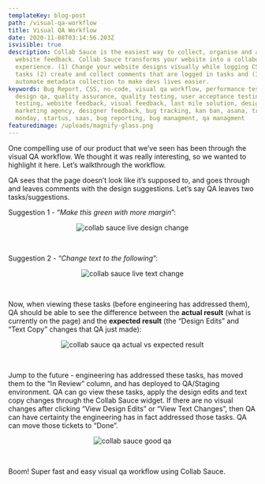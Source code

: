 ```yaml
---
templateKey: blog-post
path: /visual-qa-workflow
title: Visual QA Workflow
date: 2020-11-08T03:14:56.203Z
isvisible: true
description: Collab Sauce is the easiest way to collect, organise and act on
  website feedback. Collab Sauce transforms your website into a collaborative
  experience. (1) Change your website designs visually while logging CSS into
  tasks (2) create and collect comments that are logged in tasks and (3)
  automate metadata collection to make devs lives easier.
keywords: Bug Report, CSS, no-code, visual qa workflow, performance testing,
  design qa, quality assurance, quality testing, user acceptance testing, uat
  testing, website feedback, visual feedback, last mile solution, design agency,
  marketing agency, designer feedback, bug tracking, kan ban, asana, trello,
  monday, startus, saas, bug reporting, bug managment, qa managment
featuredimage: /uploads/magnify-glass.png
---
```

One compelling use of our product that we’ve seen has been through the visual QA workflow. We thought it was really interesting, so we wanted to highlight it here. Let’s walkthrough the workflow.

QA sees that the page doesn’t look like it’s supposed to, and goes through and leaves comments with the design suggestions. Let’s say QA leaves two tasks/suggestions.

Suggestion 1 - “*Make this green with more margin*”:

<center>

![collab sauce live design change](/uploads/collabsauce-live-design-change.gif "collab sauce live design change")

</center>

<br>

Suggestion 2 - “*Change text to the following*”:

<center>

![collab sauce live text change](/uploads/collabsauce-live-text-change.gif "collab sauce live text change")

</center>

<br>

Now, when viewing these tasks (before engineering has addressed them), QA should be able to see the difference between the **actual result** (what is currently on the page) and the **expected result** (the “Design Edits” and “Text Copy” changes that QA just made):

<center>

![collab sauce qa actual vs expected result](/uploads/collabsauce-actual-vs-expected-result-qa.gif "collab sauce qa actual vs expected result")

</center>

<br>

Jump to the future - engineering has addressed these tasks, has moved them to the “In Review” column, and has deployed to QA/Staging environment. QA can go view these tasks, apply the design edits and text copy changes through the Collab Sauce widget. If there are no visual changes after clicking “View Design Edits” or “View Text Changes”, then QA can have certainty the engineering has in fact addressed those tasks. QA can move those tickets to “Done”.

<center>

![collab sauce good qa](/uploads/collabsauce-verify-good-qa.gif "collab sauce good qa")

</center>

<br>

Boom! Super fast and easy visual qa workflow using Collab Sauce.
